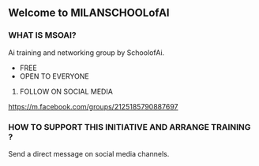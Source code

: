 <!-- Global site tag (gtag.js) - Google Analytics -->
<script async src="https://www.googletagmanager.com/gtag/js?id=UA-76572413-5"></script>
<script>
  window.dataLayer = window.dataLayer || [];
  function gtag(){dataLayer.push(arguments);}
  gtag('js', new Date());

  gtag('config', 'UA-76572413-5');
</script>

## Welcome to MILANSCHOOLofAI



### WHAT IS MSOAI?

Ai training and networking group by SchoolofAi.



- FREE
- OPEN TO EVERYONE

1. FOLLOW ON SOCIAL MEDIA

https://m.facebook.com/groups/2125185790887697

### HOW TO SUPPORT THIS INITIATIVE AND ARRANGE TRAINING ?

Send a direct message on social media channels.

